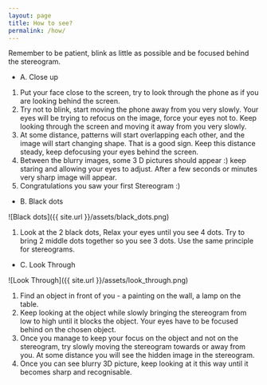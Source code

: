 ```yaml
---
layout: page
title: How to see?
permalink: /how/
---
```




Remember to be patient, blink as little as possible and be focused behind the stereogram.

* A. Close up
1. Put your face close to the screen, try to look through the phone as if you are looking behind the screen.
2. Try not to blink, start moving the phone away from you very slowly. Your eyes will be trying to refocus on the image, force your eyes not to. Keep looking through the screen and moving it away from you very slowly.
3. At some distance, patterns will start overlapping each other, and the image will start changing shape. That is a good sign. Keep this distance steady, keep defocusing your eyes behind the screen.
4. Between the blurry images, some 3 D pictures should appear :) keep staring and allowing your eyes to adjust. After a few seconds or minutes very sharp image will appear.
5. Congratulations you saw your first Stereogram :)

* B. Black dots

![Black dots]({{ site.url }}/assets/black_dots.png)

1. Look at the 2 black dots, Relax your eyes until you see 4 dots. Try to bring 2 middle dots together so you see 3 dots. Use the same principle for stereograms.

* C. Look Through

![Look Through]({{ site.url }}/assets/look_through.png)

1. Find an object in front of you - a painting on the wall, a lamp on the table.
2. Keep looking at the object while slowly bringing the stereogram from low to high until it blocks the object. Your eyes have to be focused behind on the chosen object.
3. Once you manage to keep your focus on the object and not on the stereogram, try slowly moving the stereogram towards or away from you. At some distance you will see the hidden image in the stereogram.
4. Once you can see blurry 3D picture, keep looking at it this way until it becomes sharp and recognisable.